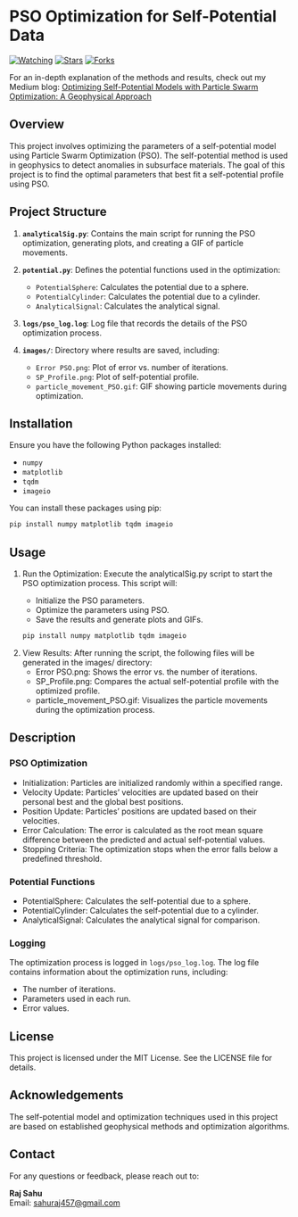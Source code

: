 # PSO Optimization for Self-Potential Data

[![Watching](https://img.shields.io/github/watchers/rajsahu2004/Anomaly-Detection?color=brightgreen)](https://github.com/rajsahu2004/Anomaly-Detection/watchers)
[![Stars](https://img.shields.io/github/stars/rajsahu2004/Anomaly-Detection?color=yellow)](https://github.com/rajsahu2004/Anomaly-Detection/stargazers)
[![Forks](https://img.shields.io/github/forks/rajsahu2004/Anomaly-Detection?color=blue)](https://github.com/rajsahu2004/Anomaly-Detection/network/members)

For an in-depth explanation of the methods and results, check out my Medium blog: [Optimizing Self-Potential Models with Particle Swarm Optimization: A Geophysical Approach](https://medium.com/@sahuraj457/optimizing-self-potential-models-with-particle-swarm-optimization-a-geophysical-approach-d83065f7fa62)


## Overview

This project involves optimizing the parameters of a self-potential model using Particle Swarm Optimization (PSO). The self-potential method is used in geophysics to detect anomalies in subsurface materials. The goal of this project is to find the optimal parameters that best fit a self-potential profile using PSO.

## Project Structure

1. **`analyticalSig.py`**: Contains the main script for running the PSO optimization, generating plots, and creating a GIF of particle movements.

2. **`potential.py`**: Defines the potential functions used in the optimization:
   - `PotentialSphere`: Calculates the potential due to a sphere.
   - `PotentialCylinder`: Calculates the potential due to a cylinder.
   - `AnalyticalSignal`: Calculates the analytical signal.

3. **`logs/pso_log.log`**: Log file that records the details of the PSO optimization process.

4. **`images/`**: Directory where results are saved, including:
   - `Error PSO.png`: Plot of error vs. number of iterations.
   - `SP_Profile.png`: Plot of self-potential profile.
   - `particle_movement_PSO.gif`: GIF showing particle movements during optimization.

## Installation

Ensure you have the following Python packages installed:

- `numpy`
- `matplotlib`
- `tqdm`
- `imageio`

You can install these packages using pip:

```bash
pip install numpy matplotlib tqdm imageio
```

## Usage

<ol>
    <li>Run the Optimization:
    Execute the analyticalSig.py script to start the PSO optimization process. This script will:
    </li>
    <ul>
        <li>Initialize the PSO parameters.
        <li>Optimize the parameters using PSO.
        <li>Save the results and generate plots and GIFs.
    </ul>

```bash
pip install numpy matplotlib tqdm imageio
```
<li>View Results:
After running the script, the following files will be generated in the images/ directory:
    <ul>
        <li>Error PSO.png: Shows the error vs. the number of iterations.
	    <li>SP_Profile.png: Compares the actual self-potential profile with the optimized profile.
	    <li>particle_movement_PSO.gif: Visualizes the particle movements during the optimization process.
    </ul>
</ol>

## Description

### PSO Optimization
<ul>
<li>Initialization: Particles are initialized randomly within a specified range.
<li>Velocity Update: Particles’ velocities are updated based on their personal best and the global best positions.
<li>Position Update: Particles’ positions are updated based on their velocities.
<li>Error Calculation: The error is calculated as the root mean square difference between the predicted and actual self-potential values.
<li>Stopping Criteria: The optimization stops when the error falls below a predefined threshold.
</ul>

### Potential Functions

<ul>
<li>PotentialSphere: Calculates the self-potential due to a sphere.
<li>PotentialCylinder: Calculates the self-potential due to a cylinder.
<li>AnalyticalSignal: Calculates the analytical signal for comparison.
</ul>

### Logging

The optimization process is logged in `logs/pso_log.log`. The log file contains information about the optimization runs, including:

<ul>
<li>The number of iterations.
<li>Parameters used in each run.
<li>Error values.
</ul>

## License

This project is licensed under the MIT License. See the LICENSE file for details.

## Acknowledgements

The self-potential model and optimization techniques used in this project are based on established geophysical methods and optimization algorithms.

## Contact

For any questions or feedback, please reach out to:

**Raj Sahu**  
Email: [sahuraj457@gmail.com](mailto:sahuraj457@gmail.com)